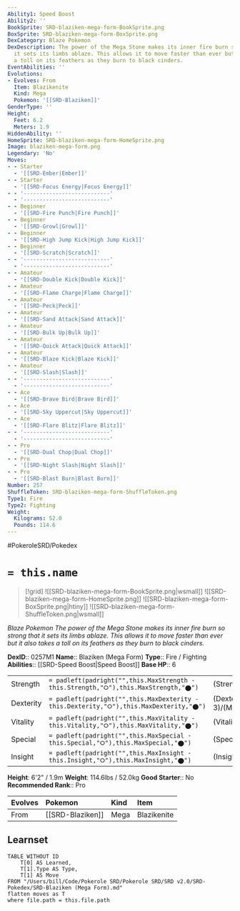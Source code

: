 ```yaml
---
Ability1: Speed Boost
Ability2: ''
BookSprite: SRD-blaziken-mega-form-BookSprite.png
BoxSprite: SRD-blaziken-mega-form-BoxSprite.png
DexCategory: Blaze Pokemon
DexDescription: The power of the Mega Stone makes its inner fire burn so strong that
  it sets its limbs ablaze. This allows it to move faster than ever but it also takes
  a toll on its feathers as they burn to black cinders.
EventAbilities: ''
Evolutions:
- Evolves: From
  Item: Blazikenite
  Kind: Mega
  Pokemon: '[[SRD-Blaziken]]'
GenderType: ''
Height:
  Feet: 6.2
  Meters: 1.9
HiddenAbility: ''
HomeSprite: SRD-blaziken-mega-form-HomeSprite.png
Image: blaziken-mega-form.png
Legendary: 'No'
Moves:
- - Starter
  - '[[SRD-Ember|Ember]]'
- - Starter
  - '[[SRD-Focus Energy|Focus Energy]]'
- - '---------------------------'
  - '---------------------------'
- - Beginner
  - '[[SRD-Fire Punch|Fire Punch]]'
- - Beginner
  - '[[SRD-Growl|Growl]]'
- - Beginner
  - '[[SRD-High Jump Kick|High Jump Kick]]'
- - Beginner
  - '[[SRD-Scratch|Scratch]]'
- - '---------------------------'
  - '---------------------------'
- - Amateur
  - '[[SRD-Double Kick|Double Kick]]'
- - Amateur
  - '[[SRD-Flame Charge|Flame Charge]]'
- - Amateur
  - '[[SRD-Peck|Peck]]'
- - Amateur
  - '[[SRD-Sand Attack|Sand Attack]]'
- - Amateur
  - '[[SRD-Bulk Up|Bulk Up]]'
- - Amateur
  - '[[SRD-Quick Attack|Quick Attack]]'
- - Amateur
  - '[[SRD-Blaze Kick|Blaze Kick]]'
- - Amateur
  - '[[SRD-Slash|Slash]]'
- - '---------------------------'
  - '---------------------------'
- - Ace
  - '[[SRD-Brave Bird|Brave Bird]]'
- - Ace
  - '[[SRD-Sky Uppercut|Sky Uppercut]]'
- - Ace
  - '[[SRD-Flare Blitz|Flare Blitz]]'
- - '---------------------------'
  - '---------------------------'
- - Pro
  - '[[SRD-Dual Chop|Dual Chop]]'
- - Pro
  - '[[SRD-Night Slash|Night Slash]]'
- - Pro
  - '[[SRD-Blast Burn|Blast Burn]]'
Number: 257
ShuffleToken: SRD-blaziken-mega-form-ShuffleToken.png
Type1: Fire
Type2: Fighting
Weight:
  Kilograms: 52.0
  Pounds: 114.6
---
```


#PokeroleSRD/Pokedex

# `= this.name`

> [!grid]
> ![[SRD-blaziken-mega-form-BookSprite.png|wsmall]]
> ![[SRD-blaziken-mega-form-HomeSprite.png]]
> ![[SRD-blaziken-mega-form-BoxSprite.png|htiny]]
> ![[SRD-blaziken-mega-form-ShuffleToken.png|wsmall]]


*Blaze Pokemon*
*The power of the Mega Stone makes its inner fire burn so strong that it sets its limbs ablaze. This allows it to move faster than ever but it also takes a toll on its feathers as they burn to black cinders.*

**DexID**:: 0257M1
**Name**:: Blaziken (Mega Form)
**Type**:: Fire / Fighting
**Abilities**:: [[SRD-Speed Boost|Speed Boost]]
**Base HP**:: 6

|           |                                                                                        |                                          |
| --------- | -------------------------------------------------------------------------------------- | ---------------------------------------- |
| Strength  | `= padleft(padright("",this.MaxStrength - this.Strength,"⭘"),this.MaxStrength,"⬤")`    | (Strength::4)/(MaxStrength::8)   |
| Dexterity | `= padleft(padright("",this.MaxDexterity - this.Dexterity,"⭘"),this.MaxDexterity,"⬤")` | (Dexterity:: 3)/(MaxDexterity::6) |
| Vitality  | `= padleft(padright("",this.MaxVitality - this.Vitality,"⭘"),this.MaxVitality,"⬤")`    | (Vitality::2)/(MaxVitality::5)   |
| Special   | `= padleft(padright("",this.MaxSpecial - this.Special,"⭘"),this.MaxSpecial,"⬤")`       | (Special::3)/(MaxSpecial::7)     |
| Insight   | `= padleft(padright("",this.MaxInsight - this.Insight,"⭘"),this.MaxInsight,"⬤")`       | (Insight::2)/(MaxInsight::5)     |

**Height**: 6'2" / 1.9m
**Weight**: 114.6lbs / 52.0kg
**Good Starter**:: No
**Recommended Rank**:: Pro

| Evolves   | Pokemon          | Kind   | Item        |
|:----------|:-----------------|:-------|:------------|
| From      | [[SRD-Blaziken]] | Mega   | Blazikenite |

## Learnset

```dataview
TABLE WITHOUT ID
    T[0] AS Learned,
    T[1].Type AS Type,
    T[1] AS Move
FROM "/Users/bill/Code/Pokerole SRD/Pokerole SRD/SRD v2.0/SRD-Pokedex/SRD-Blaziken (Mega Form).md"
flatten moves as T
where file.path = this.file.path
```
